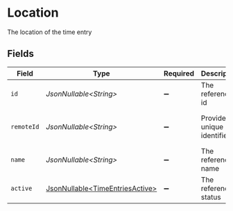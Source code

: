 # Location

The location of the time entry


## Fields

| Field                                                                            | Type                                                                             | Required                                                                         | Description                                                                      | Example                                                                          |
| -------------------------------------------------------------------------------- | -------------------------------------------------------------------------------- | -------------------------------------------------------------------------------- | -------------------------------------------------------------------------------- | -------------------------------------------------------------------------------- |
| `id`                                                                             | *JsonNullable\<String>*                                                          | :heavy_minus_sign:                                                               | The reference id                                                                 | 1687-3                                                                           |
| `remoteId`                                                                       | *JsonNullable\<String>*                                                          | :heavy_minus_sign:                                                               | Provider's unique identifier                                                     | 8187e5da-dc77-475e-9949-af0f1fa4e4e3                                             |
| `name`                                                                           | *JsonNullable\<String>*                                                          | :heavy_minus_sign:                                                               | The reference name                                                               | 1687-4                                                                           |
| `active`                                                                         | [JsonNullable\<TimeEntriesActive>](../../models/components/TimeEntriesActive.md) | :heavy_minus_sign:                                                               | The reference status                                                             | true                                                                             |